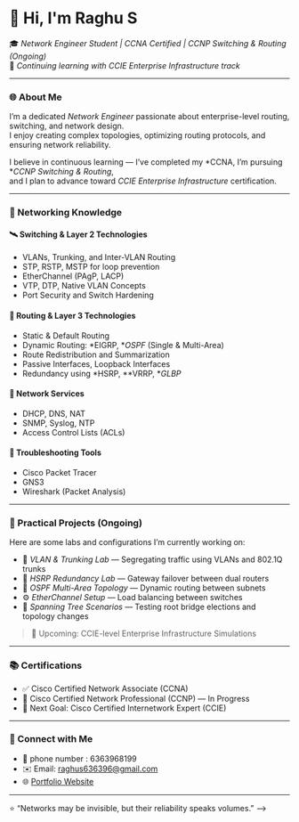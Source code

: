# 👋 Hi, I'm   Raghu S 

🎓 *Network Engineer Student | CCNA Certified | CCNP Switching & Routing (Ongoing)*  
🚀 *Continuing learning with CCIE Enterprise Infrastructure track*

---

### 🌐 About Me
I’m a dedicated *Network Engineer* passionate about enterprise-level routing, switching, and network design.  
I enjoy creating complex topologies, optimizing routing protocols, and ensuring network reliability.

I believe in continuous learning — I’ve completed my *CCNA, I’m pursuing **CCNP Switching & Routing*,  
and I plan to advance toward *CCIE Enterprise Infrastructure* certification.

---

### 🧠 Networking Knowledge

#### 🛰️ Switching & Layer 2 Technologies
- VLANs, Trunking, and Inter-VLAN Routing  
- STP, RSTP, MSTP for loop prevention  
- EtherChannel (PAgP, LACP)  
- VTP, DTP, Native VLAN Concepts  
- Port Security and Switch Hardening  

#### 📡 Routing & Layer 3 Technologies
- Static & Default Routing  
- Dynamic Routing: *EIGRP, **OSPF* (Single & Multi-Area)  
- Route Redistribution and Summarization  
- Passive Interfaces, Loopback Interfaces  
- Redundancy using *HSRP, **VRRP, **GLBP*

#### 🧱 Network Services
- DHCP, DNS, NAT  
- SNMP, Syslog, NTP  
- Access Control Lists (ACLs)

#### 🧩 Troubleshooting Tools
- Cisco Packet Tracer  
- GNS3  
- Wireshark (Packet Analysis)

---

### 🧪 Practical Projects (Ongoing)
Here are some labs and configurations I’m currently working on:
- 🧩 *VLAN & Trunking Lab* — Segregating traffic using VLANs and 802.1Q trunks  
- 🔁 *HSRP Redundancy Lab* — Gateway failover between dual routers  
- 🔄 *OSPF Multi-Area Topology* — Dynamic routing between subnets  
- ⚙️ *EtherChannel Setup* — Load balancing between switches  
- 🧱 *Spanning Tree Scenarios* — Testing root bridge elections and topology changes  

> 📘 Upcoming: CCIE-level Enterprise Infrastructure Simulations

---

### 📚 Certifications
- ✅ Cisco Certified Network Associate (CCNA)  
- 🔄 Cisco Certified Network Professional (CCNP) — In Progress  
- 🎯 Next Goal: Cisco Certified Internetwork Expert (CCIE)

---

### 💬 Connect with Me
- 💼 phone number : 6363968199
- ✉️ Email: raghus636396@gmail.com
- 🌐 [Portfolio Website](https://Raghu636396.github.io)

---

⭐ “Networks may be invisible, but their reliability speaks volumes.”
-->

